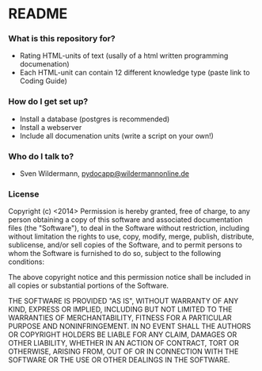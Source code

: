 # README #

### What is this repository for? ###

* Rating HTML-units of text (usally of a html written programming documenation)
* Each HTML-unit can contain 12 different knowledge type (paste link to Coding Guide)

### How do I get set up? ###

* Install a database (postgres is recommended)
* Install a webserver
* Include all documenation units (write a script on your own!)

### Who do I talk to? ###

* Sven Wildermann, pydocapp@wildermannonline.de

### License ###

Copyright (c) <2014> <Sven Wildermann>
Permission is hereby granted, free of charge, to any person obtaining a copy of this software and associated documentation files (the "Software"), to deal in the Software without restriction, including without limitation the rights to use, copy, modify, merge, publish, distribute, sublicense, and/or sell copies of the Software, and to permit persons to whom the Software is furnished to do so, subject to the following conditions:

The above copyright notice and this permission notice shall be included in all copies or substantial portions of the Software.

THE SOFTWARE IS PROVIDED "AS IS", WITHOUT WARRANTY OF ANY KIND, EXPRESS OR IMPLIED, INCLUDING BUT NOT LIMITED TO THE WARRANTIES OF MERCHANTABILITY, FITNESS FOR A PARTICULAR PURPOSE AND NONINFRINGEMENT. IN NO EVENT SHALL THE AUTHORS OR COPYRIGHT HOLDERS BE LIABLE FOR ANY CLAIM, DAMAGES OR OTHER LIABILITY, WHETHER IN AN ACTION OF CONTRACT, TORT OR OTHERWISE, ARISING FROM, OUT OF OR IN CONNECTION WITH THE SOFTWARE OR THE USE OR OTHER DEALINGS IN THE SOFTWARE.